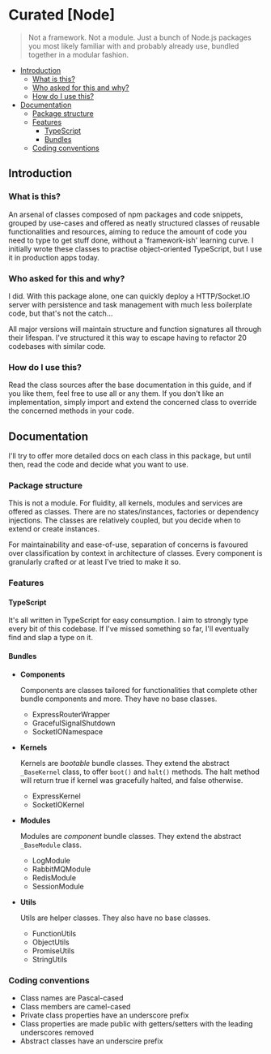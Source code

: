  #  Curated [Node]
 > Not a framework. Not a module. Just a bunch of Node.js packages you most likely familiar with and probably already use, bundled together in a modular fashion.

- [Introduction](#introduction)
  - [What is this?](#what-is-this)
  - [Who asked for this and why?](#who-asked-for-this-and-why)
  - [How do I use this?](#how-do-i-use-this)
- [Documentation](#documentation)
  - [Package structure](#package-structure)
  - [Features](#features)
    - [TypeScript](#typescript)
    - [Bundles](#bundles)
  - [Coding conventions](#coding-conventions)


## Introduction
### What is this?
An arsenal of classes composed of npm packages and code snippets, grouped by use-cases and offered as neatly structured classes of reusable functionalities and resources, aiming to reduce the amount of code you need to type to get stuff done, without a 'framework-ish' learning curve. I initially wrote these classes to practise object-oriented TypeScript, but I use it in production apps today.

### Who asked for this and why?
I did. With this package alone, one can quickly deploy a HTTP/Socket.IO server with persistence and task management with much less boilerplate code, but that's not the catch...

All major versions will maintain structure and function signatures all through their lifespan. I've structured it this way to escape having to refactor 20 codebases with similar code.

### How do I use this?
Read the class sources after the base documentation in this guide, and if you like them, feel free to use all or any them. If you don't like an implementation, simply import and extend the concerned class to override the concerned methods in your code.

## Documentation
I'll try to offer more detailed docs on each class in this package, but until then, read the code and decide what you want to use.

### Package structure
This is not a module. For fluidity, all kernels, modules and services are offered as classes. There are no states/instances, factories or dependency injections. The classes are relatively coupled, but you decide when to extend or create instances.

For maintainability and ease-of-use, separation of concerns is favoured over classification by context in architecture of classes. Every component is granularly crafted or at least I've tried to make it so.

### Features
#### TypeScript
It's all written in TypeScript for easy consumption.
I aim to strongly type every bit of this codebase.
If I've missed something so far, I'll eventually find and slap a type on it.

#### Bundles
- **Components**

  Components are classes tailored for functionalities that complete other bundle components and more. They have no base classes.

  - ExpressRouterWrapper
  - GracefulSignalShutdown
  - SocketIONamespace

- **Kernels**

  Kernels are *bootable* bundle classes. They extend the abstract `_BaseKernel` class, to offer `boot()` and `halt()` methods. The halt method will return true if kernel was gracefully halted, and false otherwise.

  - ExpressKernel
  - SocketIOKernel

- **Modules**

  Modules are *component* bundle classes. They extend the abstract `_BaseModule` class.

  - LogModule
  - RabbitMQModule
  - RedisModule
  - SessionModule

- **Utils**

  Utils are helper classes. They also have no base classes.

  - FunctionUtils
  - ObjectUtils
  - PromiseUtils
  - StringUtils

### Coding conventions
- Class names are Pascal-cased
- Class members are camel-cased
- Private class properties have an underscore prefix
- Class properties are made public with getters/setters with the leading underscores removed
- Abstract classes have an underscire prefix
